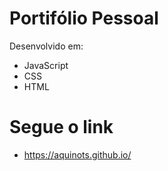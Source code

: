 # Portifólio Pessoal

Desenvolvido em:
- JavaScript
- CSS
- HTML


# Segue o link
- https://aquinots.github.io/
